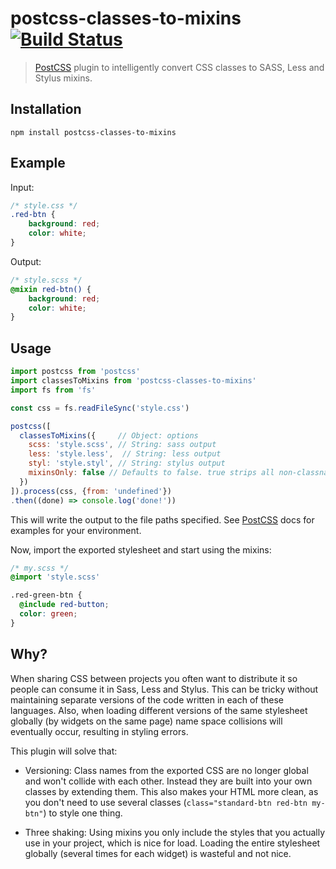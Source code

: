 # postcss-classes-to-mixins [![Build Status][ci-img]][ci]

> [PostCSS] plugin to intelligently convert CSS classes to SASS, Less and Stylus mixins.

## Installation

```
npm install postcss-classes-to-mixins
```

## Example

Input:

```css
/* style.css */
.red-btn {
    background: red;
    color: white;
}
```

Output:
```scss
/* style.scss */
@mixin red-btn() {
    background: red;
    color: white;
}
```

## Usage

```js
import postcss from 'postcss'
import classesToMixins from 'postcss-classes-to-mixins'
import fs from 'fs'

const css = fs.readFileSync('style.css')

postcss([
  classesToMixins({     // Object: options
    scss: 'style.scss', // String: sass output
    less: 'style.less',  // String: less output
    styl: 'style.styl', // String: stylus output
    mixinsOnly: false // Defaults to false. true strips all non-classname selectors (like `body` etc.)
  })
]).process(css, {from: 'undefined'})
.then((done) => console.log('done!'))
```

This will write the output to the file paths specified.
See [PostCSS] docs for examples for your environment.

Now, import the exported stylesheet and start using the mixins:

```scss
/* my.scss */
@import 'style.scss'

.red-green-btn {
  @include red-button;
  color: green;
}
```



## Why?

When sharing CSS between projects you often want to distribute it so people can consume it in Sass, Less and Stylus.
This can be tricky without maintaining separate versions of the code written in each of these languages. Also,
when loading different versions of the same stylesheet globally (by widgets on the same page) name space collisions
will eventually occur, resulting in styling errors.

This plugin will solve that:

- Versioning: Class names from the exported CSS are no longer global and won't collide with each other.
Instead they are built into your own classes by extending them. This also makes your HTML more clean, as you don't need to use several
classes (`class="standard-btn red-btn my-btn"`) to style one thing.

- Three shaking: Using mixins you only include the styles that you actually use in your project, which is nice
for load. Loading the entire stylesheet globally (several times for each widget) is wasteful and not nice.

[PostCSS]: https://github.com/postcss/postcss
[ci-img]:  https://travis-ci.org/nrkno/postcss-classes-to-mixins.svg
[ci]:      https://travis-ci.org/nrkno/postcss-classes-to-mixins

